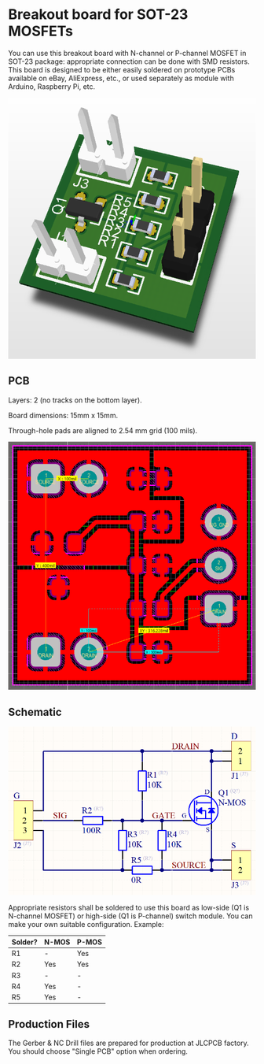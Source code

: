 # Breakout board for SOT-23 MOSFETs

You can use this breakout board with N-channel or P-channel MOSFET in SOT-23 package: appropriate connection can be done with SMD resistors. This board is designed to be either easily soldered on prototype PCBs available on eBay, AliExpress, etc., or used separately as module with Arduino, Raspberry Pi, etc.

![](3D.png)

## PCB

Layers: 2 (no tracks on the bottom layer).

Board dimensions: 15mm x 15mm.

Through-hole pads are aligned to 2.54 mm grid (100 mils).

![](Dimensions.png)

## Schematic

![](Schematic.png)

Appropriate resistors shall be soldered to use this board as low-side (Q1 is N-channel MOSFET) or high-side (Q1 is P-channel) switch module. You can make your own suitable configuration. Example:

| Solder? | N-MOS | P-MOS |
| :-- | --- | --- |
| R1 | - | Yes |
| R2 | Yes | Yes |
| R3 | - | - |
| R4 | Yes | - |
| R5 | Yes | - |

## Production Files

The Gerber & NC Drill files are prepared for production at JLCPCB factory. You should choose "Single PCB" option when ordering.
 


